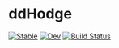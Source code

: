 # ddHodge

[![Stable](https://img.shields.io/badge/docs-stable-blue.svg)](https://kazumits.github.io/ddHodge.jl/stable/)
[![Dev](https://img.shields.io/badge/docs-dev-blue.svg)](https://kazumits.github.io/ddHodge.jl/dev/)
[![Build Status](https://github.com/kazumits/ddHodge.jl/actions/workflows/CI.yml/badge.svg?branch=main)](https://github.com/kazumits/ddHodge.jl/actions/workflows/CI.yml?query=branch%3Amain)
